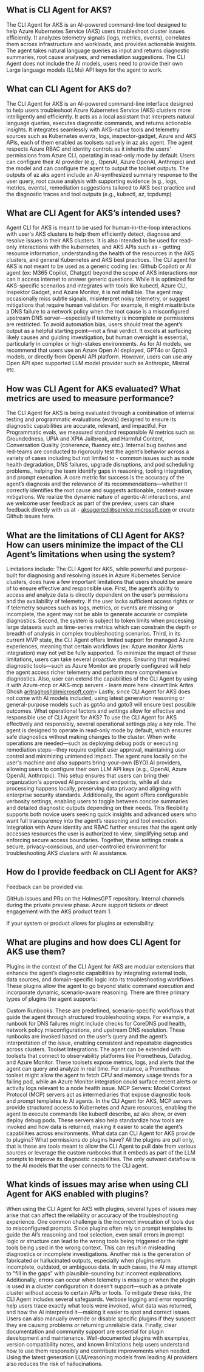
## What is CLI Agent for AKS?
The CLI Agent for AKS is an AI-powered command-line tool designed to help Azure Kubernetes Service (AKS) users troubleshoot cluster issues efficiently. It analyzes telemetry signals (logs, metrics, events), correlates them across infrastructure and workloads, and provides actionable insights. The agent takes natural language queries as input and returns diagnostic summaries, root cause analyses, and remediation suggestions. The CLI Agent does not include the AI models, users need to provide their own Large language models (LLMs) API keys for the agent to work. 

## What can CLI Agent for AKS do?
The CLI Agent for AKS is an AI-powered command-line interface designed to help users troubleshoot Azure Kubernetes Service (AKS) clusters more intelligently and efficiently. It acts as a local assistant that interprets natural language queries, executes diagnostic commands, and returns actionable insights. It integrates seamlessly with AKS-native tools and telemetry sources such as Kubernetes events, logs, inspector-gadget, Azure and AKS APIs, each of them enabled as toolsets natively in az aks agent.
The agent respects Azure RBAC and identity controls as it inherits the users' permissions from Azure CLI, operating in read-only mode by default. Users can configure their AI provider (e.g., OpenAI, Azure OpenAI, Anthropic) and the model and can configure the agent to output the toolset outputs.
The outputs of az aks agent include an AI-synthesized summary response to the user query, root cause analysis with supporting evidence (e.g., logs, metrics, events), remediation suggestions tailored to AKS best practice and the diagnostic traces and tool outputs (e.g., kubectl, az, tcpdump)

## What are CLI Agent for AKS’s intended uses?
Agent CLI for AKS is meant to be used for human-in-the-loop interactions with user's AKS clusters to help them efficiently detect, diagnose and resolve issues in their AKS clusters. It is also intended to be used for read-only interactions with the kubernetes, and AKS APIs such as - getting resource information, understanding the health of the resources in the AKS clusters, and general Kubernetes and AKS best practices. The CLI agent for AKS is not meant to be used as a generic coding (ex: Github Copilot) or AI agent (ex: M365 Copilot, Chatgpt) beyond the scope of AKS interactions nor can it access internet to answer generic questions. While it is optimized for AKS-specific scenarios and integrates with tools like kubectl, Azure CLI, Inspektor Gadget, and Azure Monitor, it is not infallible. The agent may occasionally miss subtle signals, misinterpret noisy telemetry, or suggest mitigations that require human validation. For example, it might misattribute a DNS failure to a network policy when the root cause is a misconfigured upstream DNS server—especially if telemetry is incomplete or permissions are restricted. To avoid automation bias, users should treat the agent’s output as a helpful starting point—not a final verdict. It excels at surfacing likely causes and guiding investigation, but human oversight is essential, particularly in complex or high-stakes environments.
As for AI models, we recommend that users use an Azure Open AI deployed, GPT4o or Gpto3 models, or directly from OpenAI API platform. However, users can use any Open API spec supported LLM model  provider such as Anthropic, Mistral etc.

## How was CLI Agent for AKS evaluated? What metrics are used to measure performance?
The CLI Agent for AKS is being evaluated through a combination of internal testing and  programmatic evaluations (evals) designed to ensure its diagnostic capabilities are accurate, relevant, and impactful. For Programmatic evals, we measured standard responsible AI metrics such as Groundedness, UPIA and XPIA Jailbreak, and Harmful Content, Conversation Quality (coherence, fluency etc.).  Internal bug bashes  and red-teams are conducted to rigorously test the agent’s behavior across a variety of cases including but not limited to - common issues such as node health degradation, DNS failures, upgrade disruptions, and pod scheduling problems., helping the team identify gaps in reasoning, tooling integration, and prompt execution.  A core metric for success is the accuracy of the agent’s diagnosis and the relevance of its recommendations—whether it correctly identifies the root cause and suggests actionable, context-aware mitigations.  We realize the dynamic nature of agentic-AI interactions, and we welcome user feedback as part of the preview, users can share feedback directly with us at - aksagentcli@service.microsoft.com or create Github issues here. 
## What are the limitations of CLI Agent for AKS? How can users minimize the impact of  the CLI Agent’s limitations when using the system?
Limitations include:
The CLI Agent for AKS, while powerful and purpose-built for diagnosing and resolving issues in Azure Kubernetes Service clusters, does have a few important limitations that users should be aware of to ensure effective and responsible use. First, the agent’s ability to access and analyze data is directly dependent on the user’s permissions and the availability of telemetry. If the user lacks sufficient access rights or if telemetry sources such as logs, metrics, or events are missing or incomplete, the agent may not be able to generate accurate or complete diagnostics. Second, the system is subject to token limits when processing large datasets such as time-series metrics which can constrain the depth or breadth of analysis in complex troubleshooting scenarios. Third, in its current MVP state, the CLI Agent offers limited support for managed Azure experiences, meaning that certain workflows (ex: Azure monitor Alerts integration) may not yet be fully supported.
To minimize the impact of these limitations, users can take several proactive steps. Ensuring that required diagnostic tools—such as Azure Monitor are properly configured will help the agent access richer telemetry and perform more comprehensive diagnostics. Also, user can extend the capabilities of the CLI Agent by using it with Azure-mcp or AKS-mcp servers - learn more here <insert link Aritra Ghosh <aritraghosh@microsoft.com>>
Lastly, since CLI Agent for AKS does not come with AI models included, using latest generation reasoning or general-purpose models such as gpt4o and gpto3 will ensure best possible outcomes. 
What operational factors and settings allow for effective and responsible use of CLI Agent for AKS?
To use the CLI Agent for AKS effectively and responsibly, several operational settings play a key role. The agent is designed to operate in read-only mode by default, which ensures safe diagnostics without making changes to the cluster. When write operations are needed—such as deploying debug pods or executing remediation steps—they require explicit user approval, maintaining user control and minimizing unintended impact. The agent runs locally on the user's machine and  also supports bring-your-own (BYO) AI providers, allowing users to configure their own LLM API keys (e.g., OpenAI, Azure OpenAI, Anthropic). This setup ensures that users can bring their organization's approved AI providers and endpoints, while all data processing happens locally, preserving data privacy and aligning with enterprise security standards.
 Additionally, the agent offers configurable verbosity settings, enabling users to toggle between concise summaries and detailed diagnostic outputs depending on their needs. This flexibility supports both novice users seeking quick insights and advanced users who want full transparency into the agent’s reasoning and tool execution. Integration with Azure identity and RBAC further ensures that the agent only accesses resources the user is authorized to view, simplifying setup and enforcing secure access boundaries. Together, these settings create a secure, privacy-conscious, and user-controlled environment for troubleshooting AKS clusters with AI assistance.
## How do I provide feedback on CLI Agent for AKS?
Feedback can be provided via:

GitHub issues and PRs on the HolmesGPT repository.
Internal channels during the private preview phase.
Azure support tickets or direct engagement with the AKS product team 1.


If your system or product allows for plugins or extensibility:
## What are plugins and how does CLI Agent for AKS use them?
Plugins in the context of the CLI Agent for AKS are modular extensions that enhance the agent’s diagnostic capabilities by integrating external tools, data sources, and domain-specific logic into its troubleshooting workflows. These plugins allow the agent to go beyond static command execution and incorporate dynamic, scenario-aware reasoning. There are three primary types of plugins the agent supports:

Custom Runbooks: These are predefined, scenario-specific workflows that guide the agent through structured troubleshooting steps. For example, a runbook for DNS failures might include checks for CoreDNS pod health, network policy misconfigurations, and upstream DNS resolution. These runbooks are invoked based on the user’s query and the agent’s interpretation of the issue, enabling consistent and repeatable diagnostics across clusters.
Toolset Integrations: The agent can be extended with toolsets that connect to observability platforms like Prometheus, Datadog, and Azure Monitor. These toolsets expose metrics, logs, and alerts that the agent can query and analyze in real time. For instance, a Prometheus toolset might allow the agent to fetch CPU and memory usage trends for a failing pod, while an Azure Monitor integration could surface recent alerts or activity logs relevant to a node health issue.
MCP Servers: Model Context Protocol (MCP) servers act as intermediaries that expose diagnostic tools and prompt templates to AI agents. In the CLI Agent for AKS, MCP servers provide structured access to Kubernetes and Azure resources, enabling the agent to execute commands like kubectl describe, az aks show, or even deploy debug pods. These servers also help standardize how tools are invoked and how data is returned, making it easier to scale the agent’s capabilities across environments.
What data can CLI Agent for AKS provide to plugins? What permissions do plugins have?
All the plugins are pull only, that is these are tools meant to allow the CLI Agent to pull date from various sources or leverage the custom runbooks that it embeds as part of the LLM prompts to improve its diagnostic capabilities. The only outward dataflow is to the AI models that the user connects to the CLI agent.
## What kinds of issues may arise when using CLI Agent for AKS enabled with plugins?
When using the CLI Agent for AKS with plugins, several types of issues may arise that can affect the reliability or accuracy of the troubleshooting experience. One common challenge is the incorrect invocation of tools due to misconfigured prompts. Since plugins often rely on prompt templates to guide the AI’s reasoning and tool selection, even small errors in prompt logic or structure can lead to the wrong tools being triggered or the right tools being used in the wrong context. This can result in misleading diagnostics or incomplete investigations. Another risk is the generation of fabricated or hallucinated outputs, especially when plugins return incomplete, outdated, or ambiguous data. In such cases, the AI may attempt to "fill in the gaps" with plausible-sounding but incorrect explanations. Additionally, errors can occur when telemetry is missing or when the plugin is used in a cluster configuration it doesn’t support—such as a private cluster without access to certain APIs or tools.
To mitigate these risks, the CLI Agent includes several safeguards. Verbose logging and error reporting help users trace exactly what tools were invoked, what data was returned, and how the AI interpreted it—making it easier to spot and correct issues. Users can also manually override or disable specific plugins if they suspect they are causing problems or returning unreliable data. Finally, clear documentation and community support are essential for plugin development and maintenance. Well-documented plugins with examples, version compatibility notes, and known limitations help users understand how to use them responsibly and contribute improvements when needed. Using the latest generation LLM/reasoning models from leading AI providers also reduces the risk of hallucinations.


